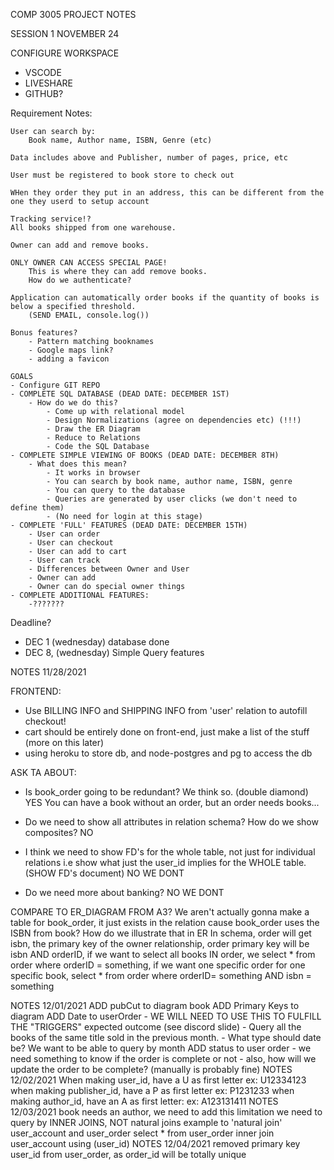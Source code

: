 COMP 3005 PROJECT NOTES

SESSION 1 NOVEMBER 24

CONFIGURE WORKSPACE
 - VSCODE
 - LIVESHARE
 - GITHUB?

Requirement Notes:

    User can search by:
        Book name, Author name, ISBN, Genre (etc)
        
    Data includes above and Publisher, number of pages, price, etc

    User must be registered to book store to check out

    WHen they order they put in an address, this can be different from the one they userd to setup account

    Tracking service!?
    All books shipped from one warehouse.

    Owner can add and remove books.

    ONLY OWNER CAN ACCESS SPECIAL PAGE!
        This is where they can add remove books.
        How do we authenticate?
    
    Application can automatically order books if the quantity of books is below a specified threshold.
        (SEND EMAIL, console.log())
    
    Bonus features?
        - Pattern matching booknames
        - Google maps link?
        - adding a favicon
    
    GOALS
    - Configure GIT REPO
    - COMPLETE SQL DATABASE (DEAD DATE: DECEMBER 1ST)
        - How do we do this?
            - Come up with relational model
            - Design Normalizations (agree on dependencies etc) (!!!)
            - Draw the ER Diagram
            - Reduce to Relations
            - Code the SQL Database
    - COMPLETE SIMPLE VIEWING OF BOOKS (DEAD DATE: DECEMBER 8TH)
        - What does this mean?
            - It works in browser
            - You can search by book name, author name, ISBN, genre
            - You can query to the database
            - Queries are generated by user clicks (we don't need to define them)
            - (No need for login at this stage)
    - COMPLETE 'FULL' FEATURES (DEAD DATE: DECEMBER 15TH)
        - User can order
        - User can checkout
        - User can add to cart
        - User can track
        - Differences between Owner and User
        - Owner can add
        - Owner can do special owner things
    - COMPLETE ADDITIONAL FEATURES:
        -???????

Deadline?
- DEC 1 (wednesday) database done
- DEC 8, (wednesday) Simple Query features


NOTES 11/28/2021

FRONTEND:
- Use BILLING INFO and SHIPPING INFO from 'user' relation to autofill checkout!
- cart should be entirely done on front-end, just make a list of the stuff (more on this later)
- using heroku to store db, and node-postgres and pg to access the db

ASK TA ABOUT:
- Is book_order going to be redundant? We think so. (double diamond) YES
    You can have a book without an order, but an order needs books...

- Do we need to show all attributes in relation schema? How do we show composites? NO

- I think we need to show FD's for the whole table, not just for individual
relations i.e show what just the user_id implies for the WHOLE table. (SHOW FD's document) NO WE DONT

- Do we need more about banking? NO WE DONT

COMPARE TO ER_DIAGRAM FROM A3?
We aren't actually gonna make a table for book_order, it just exists in the relation
cause book_order uses the ISBN from book? How do we illustrate that in ER
In schema, order will get isbn, the primary key of the owner relationship, order primary key will be isbn AND orderID, if we want to select all books IN order, we select * from order where orderID = something, if we want one specific order for one specific book, select * from order where orderID= something AND isbn = something

NOTES 12/01/2021
ADD pubCut to diagram book
ADD Primary Keys to diagram
ADD Date to userOrder
    - WE WILL NEED TO USE THIS TO FULFILL THE "TRIGGERS"
    expected outcome (see discord slide)
    - Query all the books of the same title sold in the previous month.
    - What type should date be? We want to be able to query by month
ADD status to user order
    - we need something to know if the order is complete or not
    - also, how will we update the order to be complete?
        (manually is probably fine)
NOTES 12/02/2021
When making user_id, have a U as first letter ex: U12334123
when making publisher_id, have a P as first letter ex: P1231233
when making author_id, have an A as first letter: ex: A123131411
NOTES 12/03/2021
book needs an author, we need to add this limitation
we need to query by INNER JOINS, NOT natural joins
example to 'natural join' user_account and user_order
select * from user_order inner join user_account using (user_id)
NOTES 12/04/2021
removed primary key user_id from user_order, as order_id will be totally unique